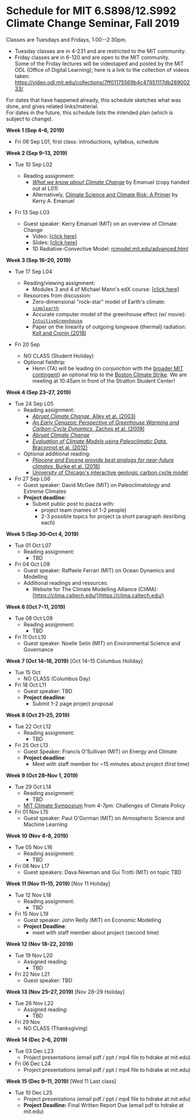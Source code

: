 # Schedule for MIT 6.S898/12.S992 Climate Change Seminar, Fall 2019

Classes are Tuesdays and Fridays, 1:00--2:30pm.
  * Tuesday classes are in 4-231 and are restricted to the MIT community.
  * Friday classes are in 6-120 and are open to the MIT community.\
    Some of the Friday lectures will be videotaped and posted by the MIT ODL (Office of Digital Learning);
    here is a link to the collection of videos taken:\
    https://video.odl.mit.edu/collections/7ff01175569b4c47951117db28900233/
  
For dates that have happened already, this schedule sketches what was done, and gives related links/material.\
For dates in the future, this schedule lists the intended plan (which is subject to change).

**Week 1 (Sep 4–6, 2019)**
  * Fri 06 Sep L01, first class: introductions, syllabus, schedule

**Week 2 (Sep 9–13, 2019)**

  * Tue 10 Sep L02
    * Reading assignment:
      * [*What we know about Climate Change*](https://mitpress.mit.edu/books/what-we-know-about-climate-change-updated-edition) by Emanuel (copy handed out at L01)
      * Alternatively, [Climate Science and Climate Risk: A Primer](https://eapsweb.mit.edu/sites/default/files/Climate_Primer.pdf) by Kerry A. Emanuel
      
  * Fri 13 Sep L03
    * Guest speaker: Kerry Emanuel (MIT) on an overview of Climate Change
      * Video: [[click here]](https://video.odl.mit.edu/videos/752b6649af874920a087a8bc7510833d/)
      * Slides: [[click here]](resource_files/2019-09-13-Emanuel-6.s898-talk-slides.pdf)
      * 1D Radiative-Convective Model: [rcmodel.mit.edu/advanced.html](http://rcmodel.mit.edu/advanced.html)

**Week 3 (Sep 16–20, 2019)**

  * Tue 17 Sep L04
    * Reading/viewing assignment:
      * Modules 3 and 4 of Michael Mann's edX course: [[click here]](https://www.edx.org/course/climate-change-the-science-and-global-impact)
    * Resources from discussion:
      * Zero-dimensional "rock-star" model of Earth's climate: [`simplearth`](https://github.com/hdrake/simplearth/tree/ec8bfb9ae6b23b6799662671cfbbbcab49a0e75a)
      * Accurate computer model of the greenhouse effect (w/ movie): [`IntuitiveGreenhouse`](https://github.com/hdrake/IntuitiveGreenhouse)
      * Paper on the linearity of outgoing longwave (thermal) radiation: [Koll and Cronin (2018)](https://www.pnas.org/content/115/41/10293.short?rss=1)
    
  * Fri 20 Sep
    * NO CLASS (Student Holiday)
    * Optional fieldtrip:
      * Henri (TA) will be leading (in conjunction with the [broader MIT contingent](https://thetech.com/2019/09/17/join-global-climate-strike)) an optional trip to the [Boston Climate Strike](https://www.facebook.com/events/349500849297711/). We are meeting at 10:45am in front of the Stratton Student Center!

**Week 4 (Sep 23–27, 2019)**

  * Tue 24 Sep L05
    * Reading assignment:
      * [*Abrupt Climate Change*, Alley et al. (2003)](https://github.com/ron-rivest/MIT-6.S898-climate-change/blob/master/resource_files/readings/L05_Zachos_2008_Nature.pdf)
      * [*An Early Cenozoic Perspective of Greenhouse Warming and Carbon-Cycle Dynamics*, Zachos et al. (2009)]()
      * [*Abrupt Climate Change*](https://github.com/ron-rivest/MIT-6.S898-climate-change/blob/master/resource_files/readings/L05_Alley_2003_abdrupt_climate_change.pdf)
      * [*Evaluation of Climate Models using Paleoclimatic Data*, Braconnot et al. (2012)](https://github.com/ron-rivest/MIT-6.S898-climate-change/blob/master/resource_files/readings/L05_Braconnot_2012_paleo_evaluation.pdf)
    * Optional additional reading:
      * [*Pliocene and Eocene provide best analogs for near-future climates*, Burke et al. (2018)](https://www.pnas.org/content/115/52/13288/tab-figures-data)
      * [University of Chicago's interactive geologic carbon cycle model](http://climatemodels.uchicago.edu/geocarb/)
  * Fri 27 Sep L06
    * Guest speaker: David McGee (MIT) on Paleoclimatology and Extreme Climates
    * **Project deadline**:
      * Submit public post to piazza with:
        * project team (names of 1-2 people)
        * 2-3 possible topics for project (a short paragraph desribing each)

**Week 5 (Sep 30–Oct 4, 2019)**

  * Tue 01 Oct L07
    * Reading assignment:
      * TBD
  * Fri 04 Oct L08
    * Guest speaker: Raffaele Ferrari (MIT) on Ocean Dynamics and Modelling
    * Additional readings and resources:
      * Website for The Climate Modelling Alliance (CliMA): [https://clima.caltech.edu/](https://clima.caltech.edu/)

**Week 6 (Oct 7–11, 2019)**

  * Tue 08 Oct L09
    * Reading assignment:
      * TBD
  * Fri 11 Oct L10
    * Guest speaker: Noelle Selin (MIT) on Environmental Science and Governance

**Week 7 (Oct 14–18, 2019)** [Oct 14–15 Columbus Holiday]

  * Tue 15 Oct
    * NO CLASS (Columbus Day)
  * Fri 18 Oct L11
    * Guest speaker: TBD
    * **Project deadline**:
      * Submit 1-2 page project proposal
  
**Week 8 (Oct 21–25, 2019)**

  * Tue 22 Oct L12
    * Reading assignment:
      * TBD
  * Fri 25 Oct L13
    * Guest Speaker: Francis O'Sullivan (MIT) on Energy and Climate
    * **Project deadline**:
      * Meet with staff member for ~15 minutes about project (first time)
  
**Week 9 (Oct 28–Nov 1, 2019)**

  * Tue 29 Oct L14
    * Reading assignment:
      * TBD
    * [MIT Climate Symposium](https://climate.mit.edu/symposia) from 4-7pm: Challenges of Climate Policy
  * Fri 01 Nov L15
    * Guest speaker: Paul O'Gorman (MIT) on Atmospheric Science and Machine Learning

**Week 10 (Nov 4–8, 2019)**
  * Tue 05 Nov L16
    * Reading assignment:
      * TBD
  * Fri 08 Nov L17
    * Guest speakers: Dava Newman and Gui Trotti (MIT) on topic TBD
  
**Week 11 (Nov 11–15, 2019)** [Nov 11 Holiday]
  * Tue 12 Nov L18
    * Reading assignment:
      * TBD
  * Fri 15 Nov L19
    * Guest speaker: John Reilly (MIT) on Economic Modelling
    * **Project Deadline**:
      * meet with staff member about project (second time)
  
**Week 12 (Nov 18–22, 2019)**
  * Tue 19 Nov L20
    * Assigned reading:
      * TBD
  * Fri 22 Nov L21
    * Guest speaker: TBD

**Week 13 (Nov 25–27, 2019)** [Nov 28–29 Holiday]
  * Tue 26 Nov L22
    * Assigned reading:
      * TBD
  * Fri 29 Nov
    * NO CLASS (Thanksgiving)

**Week 14 (Dec 2–6, 2019)**
  * Tue 03 Dec L23
    * Project presentations (email pdf / ppt / mp4 file to hdrake at mit.edu)
  * Fri 06 Dec L24
    * Project presentations (email pdf / ppt / mp4 file to hdrake at mit.edu)

**Week 15 (Dec 9–11, 2019)** [Wed 11 Last class]
  * Tue 10 Dec L25
    * Project presentations (email pdf / ppt / mp4 file to hdrake at mit.edu)
    * **Project Deadline:** Final Written Report Due (email pdf to hdrake at mit.edu)
